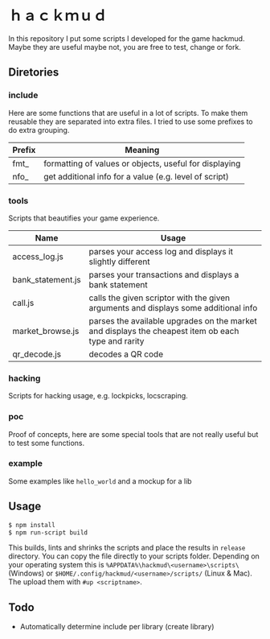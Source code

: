 # ｈａｃｋｍｕｄ

In this repository I put some scripts I developed for the game hackmud.
Maybe they are useful maybe not, you are free to test, change or fork.

## Diretories

### include

Here are some functions that are useful in a lot of scripts.
To make them reusable they are separated into extra files.
I tried to use some prefixes to do extra grouping.

Prefix | Meaning
--- | ---
fmt_ | formatting of values or objects, useful for displaying
nfo_ | get additional info for a value (e.g. level of script)

### tools

Scripts that beautifies your game experience.

Name | Usage
--- | ---
access_log.js | parses your access log and displays it slightly different
bank_statement.js | parses your transactions and displays a bank statement
call.js | calls the given scriptor with the given arguments and displays some additional info
market_browse.js | parses the available upgrades on the market and displays the cheapest item ob each type and rarity
qr_decode.js | decodes a QR code

### hacking

Scripts for hacking usage, e.g. lockpicks, locscraping.

### poc

Proof of concepts, here are some special tools that are not really useful but
to test some functions.

### example

Some examples like `hello_world` and a mockup for a lib

## Usage

```bash
$ npm install
$ npm run-script build
```

This builds, lints and shrinks the scripts and place the results in `release` directory.
You can copy the file directly to your scripts folder.
Depending on your operating system this is `%APPDATA%\hackmud\<username>\scripts\` (Windows) or `$HOME/.config/hackmud/<username>/scripts/` (Linux & Mac).
The upload them with `#up <scriptname>`.

## Todo

* Automatically determine include per library (create library)